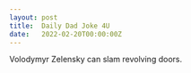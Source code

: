```yaml
---
layout: post
title:  Daily Dad Joke 4U
date:   2022-02-20T00:00:00Z
---
```

Volodymyr Zelensky can slam revolving doors.
